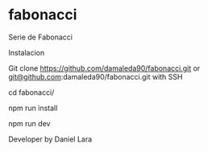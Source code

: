 

# fabonacci
Serie de Fabonacci

Instalacion 

Git clone https://github.com/damaleda90/fabonacci.git or git@github.com:damaleda90/fabonacci.git with SSH

cd fabonacci/

npm run install

npm run dev

Developer by Daniel Lara
